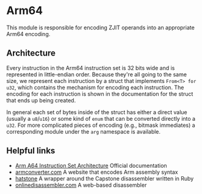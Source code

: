 # Arm64

This module is responsible for encoding ZJIT operands into an appropriate Arm64 encoding.

## Architecture

Every instruction in the Arm64 instruction set is 32 bits wide and is represented in little-endian order. Because they're all going to the same size, we represent each instruction by a struct that implements `From<T> for u32`, which contains the mechanism for encoding each instruction. The encoding for each instruction is shown in the documentation for the struct that ends up being created.

In general each set of bytes inside of the struct has either a direct value (usually a `u8`/`u16`) or some kind of `enum` that can be converted directly into a `u32`. For more complicated pieces of encoding (e.g., bitmask immediates) a corresponding module under the `arg` namespace is available.

## Helpful links

* [Arm A64 Instruction Set Architecture](https://developer.arm.com/documentation/ddi0596/2021-12?lang=en) Official documentation
* [armconverter.com](https://armconverter.com/) A website that encodes Arm assembly syntax
* [hatstone](https://github.com/tenderlove/hatstone) A wrapper around the Capstone disassembler written in Ruby
* [onlinedisassembler.com](https://onlinedisassembler.com/odaweb/) A web-based disassembler
